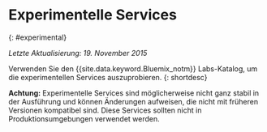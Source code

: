 

# Experimentelle Services
{: #experimental}

*Letzte Aktualisierung: 19. November 2015*

Verwenden Sie den {{site.data.keyword.Bluemix_notm}} Labs-Katalog, um die experimentellen Services auszuprobieren.
{: shortdesc} 



**Achtung:** Experimentelle Services sind möglicherweise nicht ganz stabil in der Ausführung und können Änderungen aufweisen, die nicht mit früheren Versionen kompatibel sind. Diese Services
sollten nicht in Produktionsumgebungen verwendet werden. 

